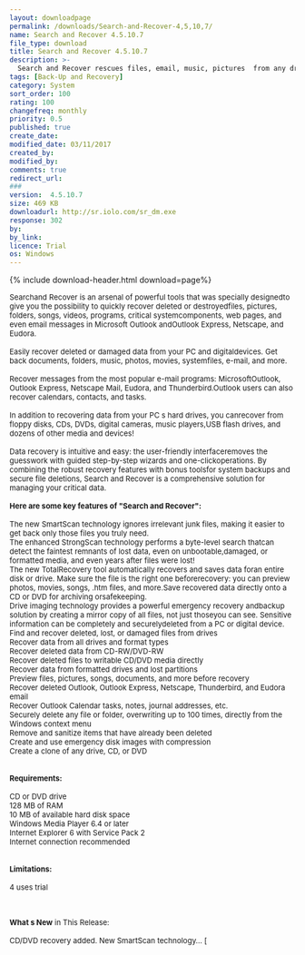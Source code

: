 ```yaml
---
layout: downloadpage
permalink: /downloads/Search-and-Recover-4,5,10,7/
name: Search and Recover 4.5.10.7
file_type: download
title: Search and Recover 4.5.10.7
description: >-
  Search and Recover rescues files, email, music, pictures  from any drive or device.
tags: [Back-Up and Recovery]
category: System
sort_order: 100
rating: 100
changefreq: monthly
priority: 0.5
published: true
create_date: 
modified_date: 03/11/2017
created_by: 
modified_by: 
comments: true
redirect_url: 
### 
version:  4.5.10.7
size: 469 KB
downloadurl: http://sr.iolo.com/sr_dm.exe
response: 302
by: 
by_link: 
licence: Trial 
os: Windows
---
```


{% include download-header.html download=page%}

<p style="fix-download-text !important">
<p><font size="2"><p>Searchand Recover is an arsenal of powerful tools that was specially designedto give you the possibility to quickly recover deleted or destroyedfiles, pictures, folders, songs, videos, programs, critical systemcomponents, web pages, and even email messages in Microsoft Outlook andOutlook Express, Netscape, and Eudora.<br />
<br />
Easily recover deleted or damaged data from your PC and digitaldevices. Get back documents, folders, music, photos, movies, systemfiles, e-mail, and more. <br />
<br />
Recover messages from the most popular e-mail programs: MicrosoftOutlook, Outlook Express, Netscape Mail, Eudora, and Thunderbird.Outlook users can also recover calendars, contacts, and tasks. <br />
<br />
In addition to recovering data from your PC s hard drives, you canrecover from floppy disks, CDs, DVDs, digital cameras, music players,USB flash drives, and dozens of other media and devices! <br />
<br />
Data recovery is intuitive and easy: the user-friendly interfaceremoves the guesswork with guided step-by-step wizards and one-clickoperations. By combining the robust recovery features with bonus toolsfor system backups and secure file deletions, Search and Recover is a comprehensive solution for managing your critical data.<br />
<br />
<span><strong>Here are some key features of "Search and Recover":</strong></span><br />
<br />
The new SmartScan technology ignores irrelevant junk files, making it easier to get back only those files you truly need. <br />
The enhanced StrongScan technology performs a byte-level search thatcan detect the faintest remnants of lost data, even on unbootable,damaged, or formatted media, and even years after files were lost! <br />
The new TotalRecovery tool automatically recovers and saves data foran entire disk or drive. Make sure the file is the right one beforerecovery: you can preview photos, movies, songs, .htm files, and more.Save recovered data directly onto a CD or DVD for archiving orsafekeeping. <br />
Drive imaging technology provides a powerful emergency recovery andbackup solution by creating a mirror copy of all files, not just thoseyou can see. Sensitive information can be completely and securelydeleted from a PC or digital device.<br />
Find and recover deleted, lost, or damaged files from drives<br />
Recover data from all drives and format types<br />
Recover deleted data from CD-RW/DVD-RW<br />
Recover deleted files to writable CD/DVD media directly<br />
Recover data from formatted drives and lost partitions<br />
Preview files, pictures, songs, documents, and more before recovery<br />
Recover deleted Outlook, Outlook Express, Netscape, Thunderbird, and Eudora email<br />
Recover Outlook Calendar tasks, notes, journal addresses, etc.<br />
Securely delete any file or folder, overwriting up to 100 times, directly from the Windows context menu<br />
Remove and sanitize items that have already been deleted<br />
Create and use emergency disk images with compression<br />
Create a clone of any drive, CD, or DVD<br />
<br />
<br />
<span><strong>Requirements:</strong></span><br />
<br />
CD or DVD drive <br />
128 MB of RAM <br />
10 MB of available hard disk space <br />
Windows Media Player 6.4 or later <br />
Internet Explorer 6 with Service Pack 2 <br />
Internet connection recommended <br />
<br />
<br />
<span><strong>Limitations:</strong></span><br />
<br />
4 uses trial<br />
</p>
<div class="celltext_big"><br />
<br />
<strong>What s New</strong> in This Release:<br />
<br />
CD/DVD recovery added. New SmartScan technology... [ </div></p></p>
